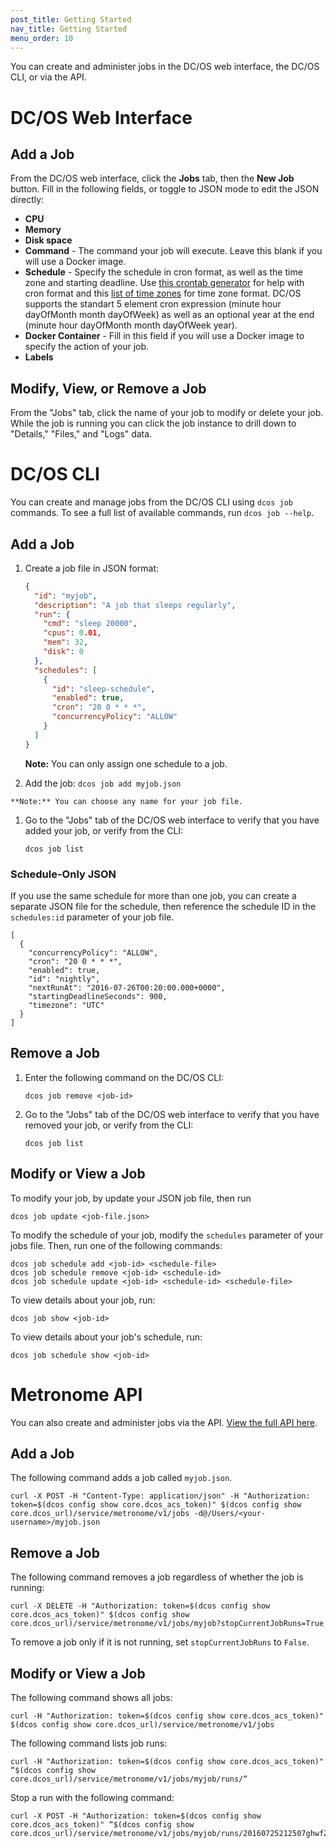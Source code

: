 ```yaml
---
post_title: Getting Started
nav_title: Getting Started
menu_order: 10
---
```


You can create and administer jobs in the DC/OS web interface, the DC/OS CLI, or via the API.

# DC/OS Web Interface

## Add a Job

From the DC/OS web interface, click the **Jobs** tab, then the **New Job** button. Fill in the following fields, or toggle to JSON mode to edit the JSON directly:

* **CPU**
* **Memory**
* **Disk space**
* **Command** - The command your job will execute. Leave this blank if you will use a Docker image.
* **Schedule** - Specify the schedule in cron format, as well as the time zone and starting deadline. Use [this crontab generator](http://crontab.guru) for help with cron format and this [list of time zones](http://www.timeanddate.com/time/zones/) for time zone format. DC/OS supports the standart 5 element cron expression (minute hour dayOfMonth month dayOfWeek) as well as an optional year at the end (minute hour dayOfMonth month dayOfWeek year).
* **Docker Container** - Fill in this field if you will use a Docker image to specify the action of your job.
* **Labels**

## Modify, View, or Remove a Job

From the "Jobs" tab, click the name of your job to modify or delete your job. While the job is running you can click the job instance to drill down to "Details," "Files," and "Logs" data.

# DC/OS CLI

You can create and manage jobs from the DC/OS CLI using `dcos job` commands. To see a full list of available commands, run `dcos job --help`.

## Add a Job

1. Create a job file in JSON format:

    ```json
    {
      "id": "myjob",
      "description": "A job that sleeps regularly",
      "run": {
        "cmd": "sleep 20000",
        "cpus": 0.01,
        "mem": 32,
        "disk": 0
      },
      "schedules": [
        {
          "id": "sleep-schedule",
          "enabled": true,
          "cron": "20 0 * * *",
          "concurrencyPolicy": "ALLOW"
        }
      ]
    }
    ```

    **Note:** You can only assign one schedule to a job.

  1. Add the job:
    ```
    dcos job add myjob.json
    ```

    **Note:** You can choose any name for your job file.

  1. Go to the "Jobs" tab of the DC/OS web interface to verify that you have added your job, or verify from the CLI:
     ```
     dcos job list
     ```

### Schedule-Only JSON

If you use the same schedule for more than one job, you can create a separate JSON file for the schedule, then reference the schedule ID in the `schedules:id` parameter of your job file.

```
[
  {
    "concurrencyPolicy": "ALLOW",
    "cron": "20 0 * * *",
    "enabled": true,
    "id": "nightly",
    "nextRunAt": "2016-07-26T00:20:00.000+0000",
    "startingDeadlineSeconds": 900,
    "timezone": "UTC"
  }
]
```

## Remove a Job

1. Enter the following command on the DC/OS CLI:

    ```
   dcos job remove <job-id>
    ```

1. Go to the "Jobs" tab of the DC/OS web interface to verify that you have removed your job, or verify from the CLI:

    ```
   dcos job list
    ```

## Modify or View a Job

To modify your job, by update your JSON job file, then run

```
dcos job update <job-file.json>
```

To modify the schedule of your job, modify the `schedules` parameter of your jobs file. <!--is this right? or do you have a separate file? --> Then, run one of the following commands:

```
dcos job schedule add <job-id> <schedule-file>
dcos job schedule remove <job-id> <schedule-id>
dcos job schedule update <job-id> <schedule-id> <schedule-file>
```

To view details about your job, run:

```
dcos job show <job-id>
```

To view details about your job's schedule, run:

```
dcos job schedule show <job-id>
```

# Metronome API

You can also create and administer jobs via the API. [View the full API here](http://dcos.github.io/metronome/docs/generated/api.html).

## Add a Job

The following command adds a job called `myjob.json`.

```
curl -X POST -H "Content-Type: application/json" -H "Authorization: token=$(dcos config show core.dcos_acs_token)" $(dcos config show core.dcos_url)/service/metronome/v1/jobs -d@/Users/<your-username>/myjob.json
```

## Remove a Job

The following command removes a job regardless of whether the job is running:
```
curl -X DELETE -H "Authorization: token=$(dcos config show core.dcos_acs_token)" $(dcos config show core.dcos_url)/service/metronome/v1/jobs/myjob?stopCurrentJobRuns=True
```

To remove a job only if it is not running, set `stopCurrentJobRuns` to `False`.

## Modify or View a Job

The following command shows all jobs:

```
curl -H "Authorization: token=$(dcos config show core.dcos_acs_token)" $(dcos config show core.dcos_url)/service/metronome/v1/jobs
```

The following command lists job runs:

```
curl -H "Authorization: token=$(dcos config show core.dcos_acs_token)" “$(dcos config show core.dcos_url)/service/metronome/v1/jobs/myjob/runs/“
```

Stop a run with the following command:

```
curl -X POST -H "Authorization: token=$(dcos config show core.dcos_acs_token)" “$(dcos config show core.dcos_url)/service/metronome/v1/jobs/myjob/runs/20160725212507ghwfZ/actions/stop”
```
